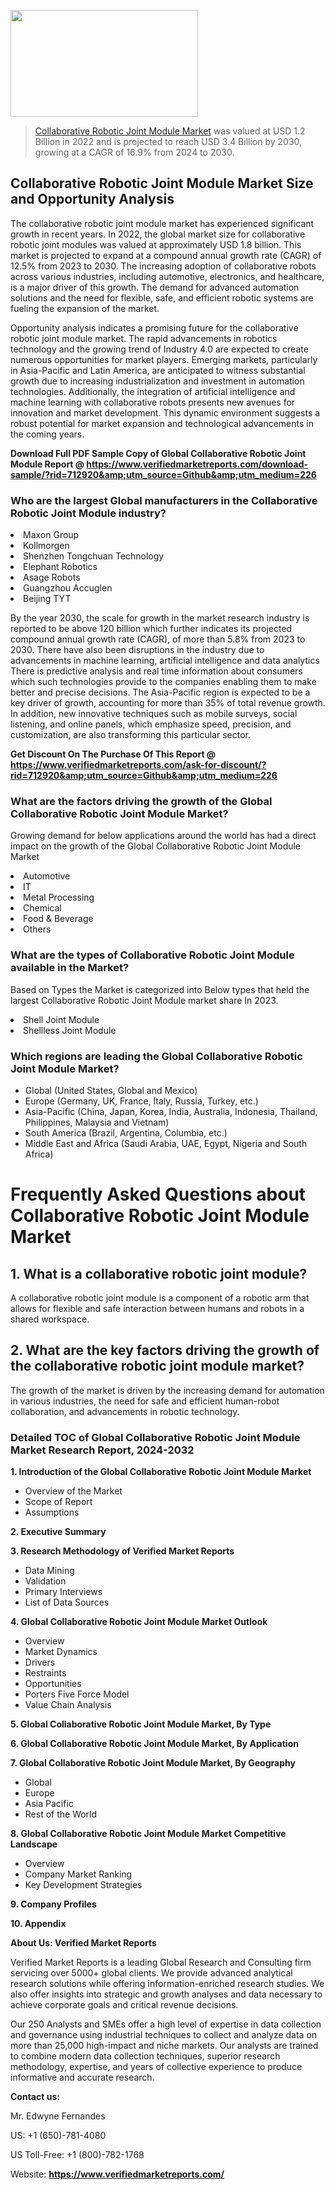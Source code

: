 <img src="https://ffe5etoiles.com/wp-content/uploads/2024/12/MST1-300x171.png" alt="" width="300" height="171" class="alignnone size-medium wp-image-20088" /><blockquote><p><p><a href="https://www.verifiedmarketreports.com/download-sample/?rid=712920&utm_source=Github&utm_medium=226" target="_blank">Collaborative Robotic Joint Module Market</a> was valued at USD 1.2 Billion in 2022 and is projected to reach USD 3.4 Billion by 2030, growing at a CAGR of 16.9% from 2024 to 2030.</p></blockquote><p><h2>Collaborative Robotic Joint Module Market Size and Opportunity Analysis</h2> <p>The collaborative robotic joint module market has experienced significant growth in recent years. In 2022, the global market size for collaborative robotic joint modules was valued at approximately USD 1.8 billion. This market is projected to expand at a compound annual growth rate (CAGR) of 12.5% from 2023 to 2030. The increasing adoption of collaborative robots across various industries, including automotive, electronics, and healthcare, is a major driver of this growth. The demand for advanced automation solutions and the need for flexible, safe, and efficient robotic systems are fueling the expansion of the market.</p> <p>Opportunity analysis indicates a promising future for the collaborative robotic joint module market. The rapid advancements in robotics technology and the growing trend of Industry 4.0 are expected to create numerous opportunities for market players. Emerging markets, particularly in Asia-Pacific and Latin America, are anticipated to witness substantial growth due to increasing industrialization and investment in automation technologies. Additionally, the integration of artificial intelligence and machine learning with collaborative robots presents new avenues for innovation and market development. This dynamic environment suggests a robust potential for market expansion and technological advancements in the coming years.</p> </p><p class=""><strong>Download Full PDF Sample Copy of Global Collaborative Robotic Joint Module Report @ <a href="https://www.verifiedmarketreports.com/download-sample/?rid=712920&amp;utm_source=Github&amp;utm_medium=226" target="_blank">https://www.verifiedmarketreports.com/download-sample/?rid=712920&amp;utm_source=Github&amp;utm_medium=226</a></strong></p><h3 id="" class="">Who are the largest Global manufacturers in the Collaborative Robotic Joint Module industry?</h3><p><li>Maxon Group</li><li> Kollmorgen</li><li> Shenzhen Tongchuan Technology</li><li> Elephant Robotics</li><li> Asage Robots</li><li> Guangzhou Accuglen</li><li> Beijing TYT</li></p><div class=""><div class="" dir="" data-message-author-role="" data-message-id="" data-message-model-slug=""><div class=""><div class=""><div class=""><div class="" dir="" data-message-author-role="" data-message-id="" data-message-model-slug=""><div class=""><div class=""><p>By the year 2030, the scale for growth in the market research industry is reported to be above 120 billion which further indicates its projected compound annual growth rate (CAGR), of more than 5.8% from 2023 to 2030. There have also been disruptions in the industry due to advancements in machine learning, artificial intelligence and data analytics There is predictive analysis and real time information about consumers which such technologies provide to the companies enabling them to make better and precise decisions. The Asia-Pacific region is expected to be a key driver of growth, accounting for more than 35% of total revenue growth. In addition, new innovative techniques such as mobile surveys, social listening, and online panels, which emphasize speed, precision, and customization, are also transforming this particular sector.</p><p><strong>Get Discount On The Purchase Of This Report @&nbsp; <a href="https://www.verifiedmarketreports.com/ask-for-discount/?rid=712920&amp;utm_source=Github&amp;utm_medium=226" target="_blank">https://www.verifiedmarketreports.com/ask-for-discount/?rid=712920&amp;utm_source=Github&amp;utm_medium=226</a></strong></p></div></div></div></div></div></div></div></div><h3 id="" class="">What are the factors driving the growth of the Global Collaborative Robotic Joint Module Market?</h3><p id="" class="">Growing demand for below applications around the world has had a direct impact on the growth of the Global Collaborative Robotic Joint Module Market</p><p id="" class=""><li>Automotive</li><li> IT</li><li> Metal Processing</li><li> Chemical</li><li> Food & Beverage</li><li> Others</li></p><h3 id="" class="">What are the types of Collaborative Robotic Joint Module available in the Market?</h3><p id="" class="">Based on Types the Market is categorized into Below types that held the largest Collaborative Robotic Joint Module market share In 2023.</p><p id="" class=""><li>Shell Joint Module</li><li> Shellless Joint Module</li></p><h3 id="" class="">Which regions are leading the Global Collaborative Robotic Joint Module Market?</h3><ul><li>Global (United States, Global and Mexico)</li><li>Europe (Germany, UK, France, Italy, Russia, Turkey, etc.)</li><li>Asia-Pacific (China, Japan, Korea, India, Australia, Indonesia, Thailand, Philippines, Malaysia and Vietnam)</li><li>South America (Brazil, Argentina, Columbia, etc.)</li><li>Middle East and Africa (Saudi Arabia, UAE, Egypt, Nigeria and South Africa)</li></ul><p><h1>Frequently Asked Questions about Collaborative Robotic Joint Module Market</h1><h2>1. What is a collaborative robotic joint module?</h2><p>A collaborative robotic joint module is a component of a robotic arm that allows for flexible and safe interaction between humans and robots in a shared workspace.</p><h2>2. What are the key factors driving the growth of the collaborative robotic joint module market?</h2><p>The growth of the market is driven by the increasing demand for automation in various industries, the need for safe and efficient human-robot collaboration, and advancements in robotic technology.</p><!--Add more FAQs and answers here--></body></html></p><h3 id="" class="">Detailed TOC of Global Collaborative Robotic Joint Module Market Research Report, 2024-2032</h3><p id="" class=""><strong>1. Introduction of the Global Collaborative Robotic Joint Module Market</strong></p><ul><li>Overview of the Market</li><li>Scope of Report</li><li>Assumptions</li></ul><p id="" class=""><strong>2. Executive Summary</strong></p><p id="" class=""><strong>3. Research Methodology of&nbsp;Verified Market Reports</strong></p><ul><li>Data Mining</li><li>Validation</li><li>Primary Interviews</li><li>List of Data Sources</li></ul><p id="" class=""><strong>4. Global Collaborative Robotic Joint Module Market Outlook</strong></p><ul><li>Overview</li><li>Market Dynamics</li><li>Drivers</li><li>Restraints</li><li>Opportunities</li><li>Porters Five Force Model</li><li>Value Chain Analysis</li></ul><p id="" class=""><strong>5. Global Collaborative Robotic Joint Module Market, By&nbsp;Type</strong></p><p id="" class=""><strong>6. Global Collaborative Robotic Joint Module Market, By Application</strong></p><p id="" class=""><strong>7. Global Collaborative Robotic Joint Module Market, By Geography</strong></p><ul><li>Global</li><li>Europe</li><li>Asia Pacific</li><li>Rest of the World</li></ul><p id="" class=""><strong>8. Global Collaborative Robotic Joint Module Market Competitive Landscape</strong></p><ul><li>Overview</li><li>Company Market Ranking</li><li>Key Development Strategies</li></ul><p id="" class=""><strong>9. Company Profiles</strong></p><p id="" class=""><strong>10. Appendix</strong></p><p id="" class=""><strong>About Us: Verified Market Reports</strong></p><p id="" class="">Verified Market Reports is a leading Global Research and Consulting firm servicing over 5000+ global clients. We provide advanced analytical research solutions while offering information-enriched research studies. We also offer insights into strategic and growth analyses and data necessary to achieve corporate goals and critical revenue decisions.</p><p id="" class="">Our 250 Analysts and SMEs offer a high level of expertise in data collection and governance using industrial techniques to collect and analyze data on more than 25,000 high-impact and niche markets. Our analysts are trained to combine modern data collection techniques, superior research methodology, expertise, and years of collective experience to produce informative and accurate research.</p><p id="" class=""><strong>Contact us:</strong></p><p id="" class="">Mr. Edwyne Fernandes</p><p id="" class="">US: +1 (650)-781-4080</p><p id="" class="">US Toll-Free: +1 (800)-782-1768</p><p id="" class="">Website: <a target="" data-test-app-aware-link=""><strong>https://www.verifiedmarketreports.com/</strong></a></p>
